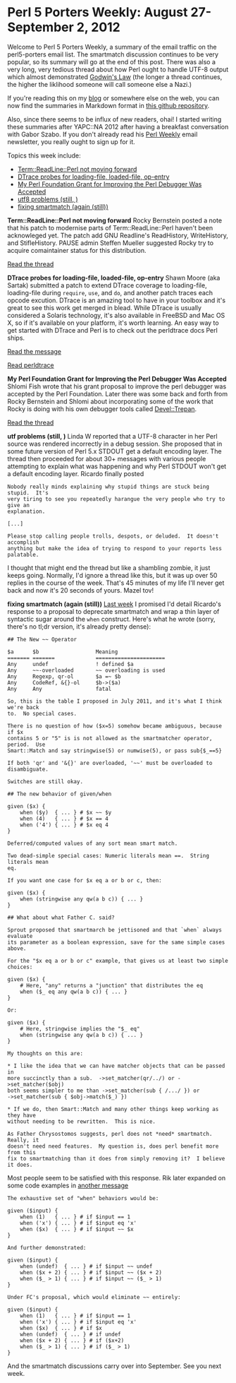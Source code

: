 Perl 5 Porters Weekly: August 27-September 2, 2012
==================================================

Welcome to Perl 5 Porters Weekly, a summary of the email traffic on the perl5-porters email list.
The smartmatch discussion continues to be very popular, so its summary will go at the end
of this post. There was also a very long, very tedious thread about how Perl ought to handle 
UTF-8 output which almost demonstrated [Godwin's Law](http://en.wikipedia.org/wiki/Godwin's_law) 
(the longer a thread continues, the higher the liklihood someone will call someone else a Nazi.)

If you're reading this on my [blog](http://byte-me.org) or somewhere else on the web, you
can now find the summaries in Markdown format in 
[this github repository](https://github.com/mrallen1/P5P-Weekly).

Also, since there seems to be influx of new readers, ohai! I started writing these summaries
after YAPC::NA 2012 after having a breakfast conversation with Gabor Szabo. If you don't already
read his [Perl Weekly](http://www.perlweekly.com) email newsletter, you really ought to sign 
up for it.

Topics this week include:
* [Term::ReadLine::Perl not moving forward](#1) 
* [DTrace probes for loading-file, loaded-file, op-entry](#2)
* [My Perl Foundation Grant for Improving the Perl Debugger Was Accepted](#3)
* [utf8 problems (still, )](#4)
* [fixing smartmatch (again (still))](#5)

**<a id="1">Term::ReadLine::Perl not moving forward</a>**
Rocky Bernstein posted a note that his patch to modernise parts of Term::ReadLine::Perl
haven't been acknowleged yet.  The patch add GNU Readline's ReadHistory, WriteHistory,
and StifleHistory. PAUSE admin Steffen Mueller suggested Rocky try to acquire comaintainer
status for this distribution.

[Read the thread](http://www.nntp.perl.org/group/perl.perl5.porters/2012/08/msg191117.html)

**<a id="2">DTrace probes for loading-file, loaded-file, op-entry</a>**
Shawn Moore (aka Sartak) submitted a patch to extend DTrace coverage to loading-file,
loading-file during `require`, `use`, and `do`, and another patch traces each opcode
excution. DTrace is an amazing tool to have in your toolbox and it's great to see this
work get merged in blead. While DTrace is usually considered a Solaris technology, it's
also available in FreeBSD and Mac OS X, so if it's available on your platform, it's worth
learning.  An easy way to get started with DTrace and Perl is to check out the perldtrace
docs Perl ships.

[Read the message](http://www.nntp.perl.org/group/perl.perl5.porters/2012/08/msg191204.html)

[Read perldtrace](http://perldoc.perl.org/perldtrace.html)

**<a id="3">My Perl Foundation Grant for Improving the Perl Debugger Was Accepted</a>**
Shlomi Fish wrote that his grant proposal to improve the perl debugger was accepted
by the Perl Foundation. Later there was some back and forth from Rocky Bernstein and Shlomi
about incorporating some of the work that Rocky is doing with his own debugger tools
called [Devel::Trepan](https://metacpan.org/module/Devel::Trepan). 

[Read the thread](http://www.nntp.perl.org/group/perl.perl5.porters/2012/08/msg191310.html)

**<a id="4">utf problems (still, )</a>**
Linda W reported that a UTF-8 character in her Perl source was rendered incorrectly in 
a debug session. She proposed that in some future version of Perl 5.x STDOUT get a
default encoding layer. The thread then proceeded for about 30+ messages with
various people attempting to explain what was happening and why Perl STDOUT won't
get a default encoding layer. Ricardo finally posted

    Nobody really minds explaining why stupid things are stuck being stupid.  It's
    very tiring to see you repeatedly harangue the very people who try to give an
    explanation.

    [...]

    Please stop calling people trolls, despots, or deluded.  It doesn't accomplish
    anything but make the idea of trying to respond to your reports less palatable.

I thought that might end the thread but like a shambling zombie, it just keeps going. 
Normally, I'd ignore a thread like this, but it was up over 50 replies in the course 
of the week. That's 45 minutes of my life I'll never get back and now it's 20 seconds
of yours. Mazel tov!

**<a id="5">fixing smartmatch (again (still))</a>**
[Last week](http://byte-me.org/perl-5-porters-weekly-august-20-august-26-2012#6) I
promised I'd detail Ricardo's response to a proposal to deprecate smartmatch and 
wrap a thin layer of syntactic sugar around the `when` construct.  Here's what he wrote 
(sorry, there's no tl;dr version, it's already pretty dense):

    ## The New ~~ Operator

    $a      $b                  Meaning
    ======= =======             ======================
    Any     undef               ! defined $a
    Any     ~~-overloaded       ~~ overloading is used
    Any     Regexp, qr-ol       $a =~ $b
    Any     CodeRef, &{}-ol     $b->($a)
    Any     Any                 fatal

    So, this is the table I proposed in July 2011, and it's what I think we're back
    to.  No special cases.

    There is no question of how ($x=5) somehow became ambiguous, because if $x
    contains 5 or "5" is is not allowed as the smartmatcher operator, period.  Use
    Smart::Match and say stringwise(5) or numwise(5), or pass sub{$_==5}

    If both 'qr' and '&{}' are overloaded, '~~' must be overloaded to disambiguate.

    Switches are still okay.

    ## The new behavior of given/when

    given ($x) {
        when ($y)  { ... } # $x ~~ $y
        when (4)   { ... } # $x == 4
        when ('4') { ... } # $x eq 4
    }

    Deferred/computed values of any sort mean smart match.

    Two dead-simple special cases: Numeric literals mean ==.  String literals mean
    eq.

    If you want one case for $x eq a or b or c, then:

    given ($x) {
        when (stringwise any qw(a b c)) { ... }
    }

    ## What about what Father C. said?

    Sprout proposed that smartmarch be jettisoned and that `when` always evaluate
    its parameter as a boolean expression, save for the same simple cases above.

    For the "$x eq a or b or c" example, that gives us at least two simple choices:

    given ($x) {
        # Here, "any" returns a "junction" that distributes the eq
        when ($_ eq any qw(a b c)) { ... }
    }

    Or:

    given ($x) {
        # Here, stringwise implies the "$_ eq"
        when (stringwise any qw(a b c)) { ... }
    }

    My thoughts on this are:

    * I like the idea that we can have matcher objects that can be passed in
    more succinctly than a sub.  ->set_matcher(qr/../) or ->set_matcher($obj)
    both seems simpler to me than ->set_matcher(sub { /.../ }) or
    ->set_matcher(sub { $obj->match($_) })

    * If we do, then Smart::Match and many other things keep working as they have
    without needing to be rewritten.  This is nice.

    As Father Chrysostomos suggests, perl does not *need* smartmatch.  Really, it
    doesn't need need features.  My question is, does perl benefit more from this
    fix to smartmatching than it does from simply removing it?  I believe it does.

Most people seem to be satisfied with this response. Rik later expanded on some code 
examples in [another message](http://www.nntp.perl.org/group/perl.perl5.porters/2012/08/msg191418.html)

    The exhaustive set of "when" behaviors would be:

    given ($input) {
        when (1)   { ... } # if $input == 1
        when ('x') { ... } # if $input eq 'x'
        when ($x)  { ... } # if $input ~~ $x
    }

    And further demonstrated:

    given ($input) {
        when (undef)  { ... } # if $input ~~ undef
        when ($x + 2) { ... } # if $input ~~ ($x + 2)
        when ($_ > 1) { ... } # if $input ~~ ($_ > 1)
    }

    Under FC's proposal, which would eliminate ~~ entirely:

    given ($input) {
        when (1)   { ... } # if $input == 1
        when ('x') { ... } # if $input eq 'x'
        when ($x)  { ... } # if $x
        when (undef)  { ... } # if undef
        when ($x + 2) { ... } # if ($x+2)
        when ($_ > 1) { ... } # if ($_ > 1)
    }

And the smartmatch discussions carry over into September. See you next week.

